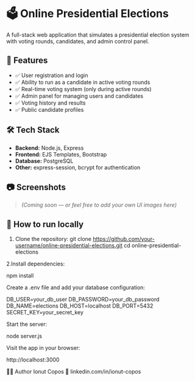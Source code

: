 # 🗳️ Online Presidential Elections

A full-stack web application that simulates a presidential election system with voting rounds, candidates, and admin control panel.

## 🚀 Features

- ✅ User registration and login
- ✅ Ability to run as a candidate in active voting rounds
- ✅ Real-time voting system (only during active rounds)
- ✅ Admin panel for managing users and candidates
- ✅ Voting history and results
- ✅ Public candidate profiles

## 🛠️ Tech Stack

- **Backend:** Node.js, Express
- **Frontend:** EJS Templates, Bootstrap
- **Database:** PostgreSQL
- **Other:** express-session, bcrypt for authentication

## 📷 Screenshots

> *(Coming soon — or feel free to add your own UI images here)*

## 🔧 How to run locally

1. Clone the repository:
git clone https://github.com/your-username/online-presidential-elections.git
cd online-presidential-elections

2.Install dependencies:

npm install

Create a .env file and add your database configuration:

DB_USER=your_db_user
DB_PASSWORD=your_db_password
DB_NAME=elections
DB_HOST=localhost
DB_PORT=5432
SECRET_KEY=your_secret_key

Start the server:

node server.js

Visit the app in your browser:

http://localhost:3000

👨‍💻 Author
Ionut Copos
🔗 linkedin.com/in/ionut-copos
